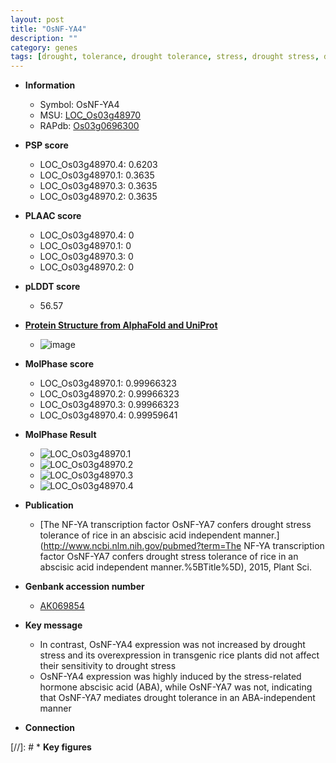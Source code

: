 ```yaml
---
layout: post
title: "OsNF-YA4"
description: ""
category: genes
tags: [drought, tolerance, drought tolerance, stress, drought stress, drought stress , abscisic acid]
---
```


* **Information**  
    + Symbol: OsNF-YA4  
    + MSU: [LOC_Os03g48970](http://rice.plantbiology.msu.edu/cgi-bin/ORF_infopage.cgi?orf=LOC_Os03g48970)  
    + RAPdb: [Os03g0696300](http://rapdb.dna.affrc.go.jp/viewer/gbrowse_details/irgsp1?name=Os03g0696300)  

* **PSP score**  
    + LOC_Os03g48970.4: 0.6203 
    + LOC_Os03g48970.1: 0.3635 
    + LOC_Os03g48970.3: 0.3635 
    + LOC_Os03g48970.2: 0.3635 

* **PLAAC score**  
    + LOC_Os03g48970.4: 0 
    + LOC_Os03g48970.1: 0 
    + LOC_Os03g48970.3: 0 
    + LOC_Os03g48970.2: 0 

* **pLDDT score**
    + 56.57

* **[Protein Structure from AlphaFold and UniProt](https://www.uniprot.org/uniprotkb/Q10EQ4/entry#structure)**
    + ![image](https://ricepsp.github.io/images/Q1/AF-Q10EQ4-F1.png)

* **MolPhase score**
    + LOC_Os03g48970.1: 0.99966323
    + LOC_Os03g48970.2: 0.99966323
    + LOC_Os03g48970.3: 0.99966323
    + LOC_Os03g48970.4: 0.99959641

* **MolPhase Result**
    + ![LOC_Os03g48970.1](https://304243504.github.io/Pictures/LOC_Os03g/LOC_Os03g48970.1.png)
    + ![LOC_Os03g48970.2](https://304243504.github.io/Pictures/LOC_Os03g/LOC_Os03g48970.2.png)
    + ![LOC_Os03g48970.3](https://304243504.github.io/Pictures/LOC_Os03g/LOC_Os03g48970.3.png)
    + ![LOC_Os03g48970.4](https://304243504.github.io/Pictures/LOC_Os03g/LOC_Os03g48970.4.png)

* **Publication**  
    + [The NF-YA transcription factor OsNF-YA7 confers drought stress tolerance of rice in an abscisic acid independent manner.](http://www.ncbi.nlm.nih.gov/pubmed?term=The NF-YA transcription factor OsNF-YA7 confers drought stress tolerance of rice in an abscisic acid independent manner.%5BTitle%5D), 2015, Plant Sci.

* **Genbank accession number**  
    + [AK069854](http://www.ncbi.nlm.nih.gov/nuccore/AK069854)

* **Key message**  
    + In contrast, OsNF-YA4 expression was not increased by drought stress and its overexpression in transgenic rice plants did not affect their sensitivity to drought stress
    + OsNF-YA4 expression was highly induced by the stress-related hormone abscisic acid (ABA), while OsNF-YA7 was not, indicating that OsNF-YA7 mediates drought tolerance in an ABA-independent manner

* **Connection**  

[//]: # * **Key figures**  


